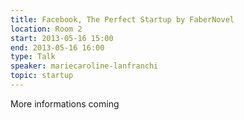 ```yaml
---
title: Facebook, The Perfect Startup by FaberNovel
location: Room 2
start: 2013-05-16 15:00
end: 2013-05-16 16:00
type: Talk
speaker: mariecaroline-lanfranchi
topic: startup
---
```


More informations coming